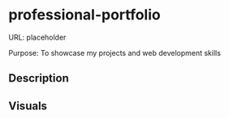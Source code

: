 # professional-portfolio

URL: placeholder

Purpose: To showcase my projects and web development skills

## Description

## Visuals
